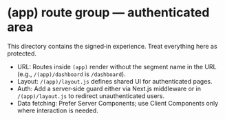 # (app) route group — authenticated area

This directory contains the signed‑in experience. Treat everything here as protected.

- URL: Routes inside `(app)` render without the segment name in the URL (e.g., `/(app)/dashboard` is `/dashboard`).
- Layout: `/(app)/layout.js` defines shared UI for authenticated pages.
- Auth: Add a server‑side guard either via Next.js middleware or in `/(app)/layout.js` to redirect unauthenticated users.
- Data fetching: Prefer Server Components; use Client Components only where interaction is needed.
